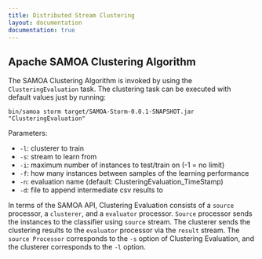 ```yaml
---
title: Distributed Stream Clustering
layout: documentation
documentation: true
---
```

## Apache SAMOA Clustering Algorithm ##
The SAMOA Clustering Algorithm is invoked by using the `ClusteringEvaluation` task. The clustering task can be executed with default values just by running:

```
bin/samoa storm target/SAMOA-Storm-0.0.1-SNAPSHOT.jar "ClusteringEvaluation"
```

Parameters:

* `-l`: clusterer to train
* `-s`: stream to learn from
* `-i`: maximum number of instances to test/train on (-1 = no limit)
* `-f`: how many instances between samples of the learning performance
* `-n`: evaluation name (default: ClusteringEvaluation_TimeStamp)
* `-d`: file to append intermediate csv results to

In terms of the SAMOA API, Clustering Evaluation consists of a `source` processor, a `clusterer`, and a `evaluator` processor. `Source` processor sends the instances to the classifier using `source` stream. The clusterer sends the clustering results to the `evaluator` processor via the `result` stream. The `source Processor` corresponds to the `-s` option of Clustering Evaluation, and the clusterer corresponds to the `-l` option.
